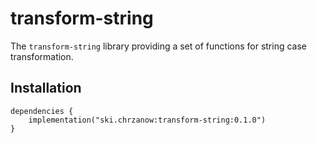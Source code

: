 # transform-string

The `transform-string` library providing a set of functions for string case transformation.

## Installation

```
dependencies {
    implementation("ski.chrzanow:transform-string:0.1.0")
}
```

